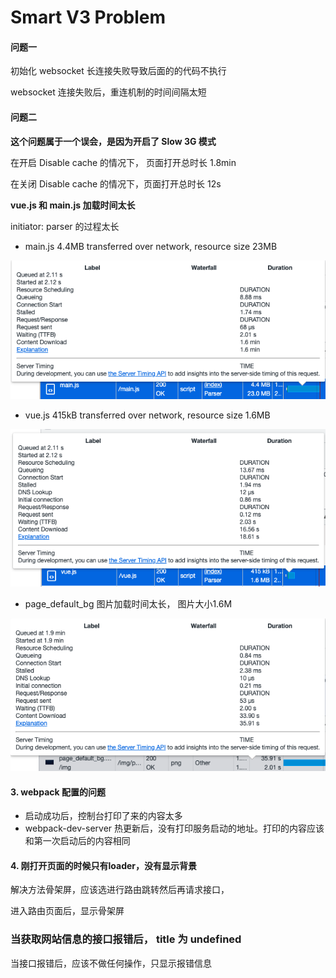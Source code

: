 # Smart V3 Problem

#### 问题一

初始化 websocket 长连接失败导致后面的的代码不执行

websocket 连接失败后，重连机制的时间间隔太短


#### 问题二

**这个问题属于一个误会，是因为开启了 Slow 3G 模式**

在开启 Disable cache 的情况下， 页面打开总时长 1.8min

在关闭 Disable cache 的情况下，页面打开总时长 12s

**vue.js 和 main.js 加载时间太长**

initiator: parser 的过程太长

- main.js 4.4MB transferred over network, resource size 23MB

![avatar](./picture/main_load_pic.png)

- vue.js  415kB transferred over network, resource size 1.6MB

![avatar](./picture/vue_load_pic.png)

- page_default_bg 图片加载时间太长， 图片大小1.6M

![avatar](./picture/page_default_bg_load_pic.png)


#### 3. webpack 配置的问题

- 启动成功后，控制台打印了来的内容太多
- webpack-dev-server 热更新后，没有打印服务启动的地址。打印的内容应该和第一次启动后的内容相同

#### 4. 刚打开页面的时候只有loader，没有显示背景

解决方法骨架屏，应该选进行路由跳转然后再请求接口，

进入路由页面后，显示骨架屏

### 当获取网站信息的接口报错后， title 为 undefined

当接口报错后，应该不做任何操作，只显示报错信息